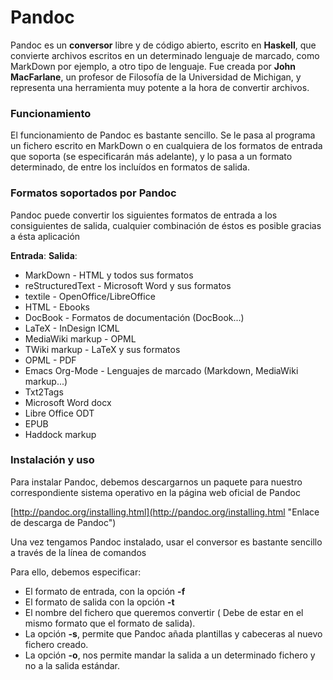 # Pandoc

Pandoc es un **conversor** libre y de código abierto, escrito en **Haskell**,  que convierte archivos escritos en un determinado lenguaje de marcado, como MarkDown por ejemplo, a otro tipo de lenguaje. Fue creada por **John MacFarlane**, un profesor de Filosofía de la Universidad de Michigan, y representa una herramienta muy potente a la hora de convertir archivos.

### Funcionamiento

El funcionamiento de Pandoc es bastante sencillo. Se le pasa al programa un fichero escrito en MarkDown o en cualquiera de los formatos de entrada que soporta \(se especificarán más adelante\),  y lo pasa a un formato determinado, de entre los incluídos en formatos de salida.

### Formatos soportados por Pandoc

Pandoc puede convertir los siguientes formatos de entrada a los consiguientes de salida, cualquier combinación de éstos es posible gracias a ésta aplicación

**Entrada**:                                                                                           **Salida**:

* MarkDown                                                                 - HTML y todos sus formatos      
* reStructuredText                                                       - Microsoft Word y sus formatos
* textile                                                                         - OpenOffice/LibreOffice
* HTML                                                                         - Ebooks
* DocBook                                                                    - Formatos de documentación \(DocBook...\)
* LaTeX                                                                         - InDesign ICML
* MediaWiki markup                                                    - OPML
* TWiki markup                                                            - LaTeX y sus formatos
* OPML                                                                         - PDF
* Emacs Org-Mode                                                      - Lenguajes de marcado \(Markdown, MediaWiki markup...\)
* Txt2Tags
* Microsoft Word docx
* Libre Office ODT
* EPUB
* Haddock markup

### Instalación y uso

Para instalar Pandoc, debemos descargarnos un paquete para nuestro correspondiente sistema operativo en la página web oficial de Pandoc

[http://pandoc.org/installing.html](http://pandoc.org/installing.html "Enlace de descarga de Pandoc")

Una vez tengamos Pandoc instalado, usar el conversor es bastante sencillo a través de la línea de comandos

Para ello, debemos especificar:

* El formato de entrada, con la opción **-f**
* El formato de salida con la opción **-t**
* El nombre del fichero que queremos convertir \( Debe de estar en el mismo formato que el formato de salida\).
* La opción **-s**, permite que Pandoc añada plantillas y cabeceras al nuevo fichero creado.
* La opción **-o**, nos permite mandar la salida a un determinado fichero y no a la salida estándar.



